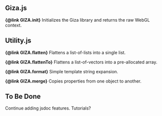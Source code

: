 
Giza.js
-------

**{@link GIZA.init}**
    Initializes the Giza library and returns the raw WebGL context.

Utility.js
----------

**{@link GIZA.flatten}**
    Flattens a list-of-lists into a single list.

**{@link GIZA.flattenTo}**
    Flattens a list-of-vectors into a pre-allocated array.

**{@link GIZA.format}**
    Simple template string expansion.

**{@link GIZA.merge}**
    Copies properties from one object to another.

To Be Done
----------

Continue adding jsdoc features.
Tutorials?
